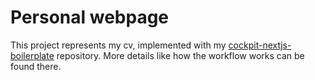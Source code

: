 # Personal webpage

This project represents my cv, implemented with my [cockpit-nextjs-boilerplate](https://github.com/nino1337/cockpit-nextjs-boilerplate) repository. More details like how the workflow works can be found there.
